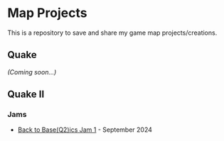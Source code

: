# Map Projects

This is a repository to save and share my game map projects/creations.

## Quake

_(Coming soon...)_

## Quake II

### Jams

- [Back to Base(Q2)ics Jam 1](./quake2/jams/basicsjam1/source/) - September 2024
